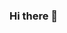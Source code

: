 ### Hi there 👋

<!--
**shubhasree1234/shubhasree1234** is a ✨ _special_ ✨ repository because its `README.md` (this file) appears on your GitHub profile.

Here are some ideas to get you started:

- 🔭 I’m currently working on ...R Programming
- 🌱 I’m currently learning ...Tableau
- 👯 I’m looking to collaborate on ...SQL
- 🤔 I’m looking for help with ...Python
- 💬 Ask me about ...Anything
- 📫 How to reach me: ...shubhasree.sarkar3103@gmail.com
- 😄 Pronouns: ...She/Her
- ⚡ Fun fact: ...Yet to be discovered
-->
